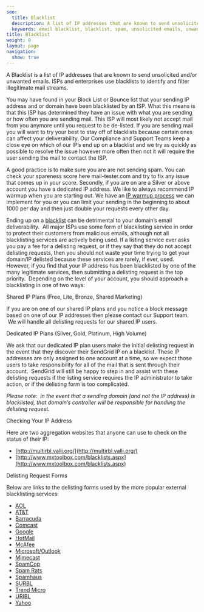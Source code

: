 ```yaml
---
seo:
  title: Blacklist
  description: A list of IP addresses that are known to send unsolicited or unwanted emails
  keywords: email blacklist, blacklist, spam, unsolicited emails, unwanted emails
title: Blacklist
weight: 0
layout: page
navigation:
  show: true
---
```


A Blacklist is a list of IP addresses that are known to send unsolicited and/or unwanted emails. ISPs and enterprises use blacklists to identify and filter illegitimate mail streams.

You may have found in your Block List or Bounce list that your sending IP address and or domain have been blacklisted by an ISP. What this means is that this ISP has determined they have an issue with what you are sending or how often you are sending mail. This ISP will most likely not accept mail from you anymore until you request to be de-listed. If you are sending mail you will want to try your best to stay off of blacklists because certain ones can affect your deliverability. Our Compliance and Support Teams keep a close eye on which of our IP’s end up on a blacklist and we try as quickly as possible to resolve the issue however more often then not it will require the user sending the mail to contact the ISP. 

A good practice is to make sure you are are not sending spam. You can check your spareness score here mail-tester.com and try to fix any issue that comes up in your score. Secondly, if you are on are a Silver or above account you have a dedicated IP address. We like to always recommend IP warmup when you are starting out. We have an [IP warmup process]({{root_url}}/API_Reference/Web_API_v3/IP_Management/ip_warmup_schedule.html) we can implement for you or you can limit your sending in the beginning to about 1000 per day and then just double your requests every other day.

Ending up on a [blacklist]({{site.support_url}}/hc/en-us/articles/200181968) can be detrimental to your domain’s email deliverability.  All major ISPs use some form of blacklisting service in order to protect their customers from malicious emails, although not all blacklisting services are actively being used. If a listing service ever asks you pay a fee for a delisting request, or if they say that they do not accept delisting requests, then you should not waste your time trying to get your domain/IP delisted because these services are rarely, if ever, used. However, if you find that your IP address has been blacklisted by one of the many legitimate services, then submitting a delisting request is the top priority.  Depending on the level of your account, you should approach a blacklisting in one of two ways:

Shared IP Plans (Free, Lite, Bronze, Shared Marketing)

If you are on one of our shared IP plans and you notice a block message based on one of our IP addresses then please contact our Support team.  We will handle all delisting requests for our shared IP users.

Dedicated IP Plans (Silver, Gold, Platinum, High Volume)

We ask that our dedicated IP plan users make the initial delisting request in the event that they discover their SendGrid IP on a blacklist. These IP addresses are only assigned to one account at a time, so we expect those users to take responsibility for all of the mail that is sent through their account.  SendGrid will still be happy to step in and assist with these delisting requests if the listing service requires the IP administrator to take action, or if the delisting form is too complicated.

*Please note:  in the event that a sending domain (and not the IP address) is blacklisted, that domain’s controller will be responsible for handling the delisting request.*

Checking Your IP Address

Here are two aggregation websites that anyone can use to check on the status of their IP:

* [http://multirbl.valli.org/](http://multirbl.valli.org/)
* [http://www.mxtoolbox.com/blacklists.aspx](http://www.mxtoolbox.com/blacklists.aspx)

Delisting Request Forms

Below are links to the delisting forms used by the more popular external blacklisting services:

* [AOL](http://rbl.att.net/cgi-bin/rbl/block_admin.cgi)
* [AT&T](http://postmaster.aol.com/SupportRequest.php)
* [Barracuda](http://www.barracudacentral.org/rbl/removal-request)
* [Comcast](http://postmaster.comcast.net/block-removal-request.html)
* [Google](https://support.google.com/mail/contact/msgdelivery)
* [HotMail](https://support.msn.com/eform.aspx?productKey=edfsmsbl&ct=eformts)
* [McAfee](https://secure.mcafee.com/apps/mcafee-labs/threat-feedback.aspx)
* [Microsoft/Outlook](https://support.live.com/eform.aspx?productKey=edfsmsbl3&ct=eformts)
* [Mimecast](http://www.mimecast.com/senderfeedback)
* [SpamCop](http://www.spamcop.net/bl.shtml)
* [Spam Rats](http://www.spamrats.com/removal.php)
* [Spamhaus](http://www.spamhaus.org/lookup/)
* [SURBL](http://www.surbl.org/surbl-analysis)
* [Trend Micro](https://ers.trendmicro.com/reputations)
* [URIBL](https://admin.uribl.com/)
* [Yahoo](http://help.yahoo.com/l/us/yahoo/mail/postmaster/bulkv2.html)
